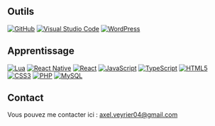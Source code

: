 

## Outils

[![GitHub](https://img.shields.io/badge/-GitHub-000?&logo=GitHub&logoColor=FFF)](https://www.github.com/)
[![Visual Studio Code](https://img.shields.io/badge/-VS%20Code-007ACC?&logo=Visual%20Studio%20Code&logoColor=white)](https://code.visualstudio.com/)
[![WordPress](https://img.shields.io/badge/-WordPress-21759B?&logo=WordPress&logoColor=white)](https://wordpress.org/)


## Apprentissage
[![Lua](https://img.shields.io/badge/-Lua-2C2D72?style=for-the-badge&logo=Lua&logoColor=white&labelColor=000000&logoWidth=20&logoHeight=20&style=border-radius:5px)](https://www.lua.org/)
[![React Native](https://img.shields.io/badge/-React%20Native-0088CC?style=for-the-badge&logo=React&logoColor=white&labelColor=282c34&logoWidth=20&logoHeight=20&style=border-radius:5px)](https://reactnative.dev/)
[![React](https://img.shields.io/badge/-React-61DAFB?style=for-the-badge&logo=React&logoColor=white&labelColor=282c34&logoWidth=20&logoHeight=20&style=border-radius:5px)](https://reactjs.org/)
[![JavaScript](https://img.shields.io/badge/-JavaScript-F7DF1E?&logo=JavaScript&logoColor=black)](https://developer.mozilla.org/fr/docs/Web/JavaScript)
[![TypeScript](https://img.shields.io/badge/-TypeScript-3178C6?&logo=TypeScript&logoColor=white)](https://www.typescriptlang.org/)
[![HTML5](https://img.shields.io/badge/-HTML5-E34F26?&logo=HTML5&logoColor=white)](https://www.w3.org/html/)
[![CSS3](https://img.shields.io/badge/-CSS3-1572B6?&logo=CSS3&logoColor=white)](https://developer.mozilla.org/fr/docs/Web/CSS)
[![PHP](https://img.shields.io/badge/-PHP-777BB4?&logo=PHP&logoColor=white)](https://www.php.net/)
[![MySQL](https://img.shields.io/badge/-MySQL-4479A1?&logo=MySQL&logoColor=white)](https://www.mysql.com/)


## Contact
Vous pouvez me contacter ici : axel.veyrier04@gmail.com

